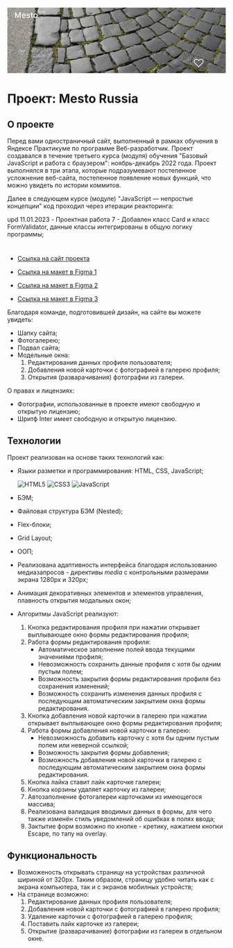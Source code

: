 ![Проект: Путешествие по России](./images/readme.png)
# Проект: Mesto Russia

## О проекте
Перед вами одностраничный сайт, выполненный в рамках обучения в Яндексе Практикуме
по программе Веб-разработчик.
Проект создавался в течение третьего курса (модуля) обучения "Базовый JavaScript и работа с браузером": ноябрь-декабрь 2022 года.
Проект выполнялся в три этапа, которые подразумевают постепенное усложнение веб-сайта, постепенное появление новых функций, что можно увидеть по истории коммитов.

Далее в следующем курсе (модуле) "JavaScript — непростые концепции" код проходил через итерации реакторинга:

  upd 11.01.2023 - Проектная работа 7 - Добавлен класс Card и класс FormValidator, данные классы интегрированы в общую логику программы;

#

* [Ссылка на сайт проекта](https://eliseye.github.io/mesto/index.html)

* [Ссылка на макет в Figma 1](https://www.figma.com/file/2cn9N9jSkmxD84oJik7xL7/JavaScript.-Sprint-4?node-id=0%3A1)

* [Ссылка на макет в Figma 2](https://www.figma.com/file/bjyvbKKJN2naO0ucURl2Z0/JavaScript.-Sprint-5?node-id=0%3A1)

* [Ссылка на макет в Figma 3](https://www.figma.com/file/kRVLKwYG3d1HGLvh7JFWRT/JavaScript.-Sprint-6?node-id=0%3A1)

Благодаря команде, подготовившей дизайн, на сайте вы можете увидеть:

* Шапку сайта;
* Фотогалерею;
* Подвал сайта;
* Модельные окна:
    1) Редактирования данных профиля пользователя;
    2) Добавления новой карточки с фотографией в галерею профиля;
    3) Открытия (разварачивания) фотографии из галереи.

О правах и лицензиях:

* Фотографии, использованные в проекте имеют свободную и открытую лицензию;
* Шритф Inter имеет свободную и открытую лицензию.

## Технологии

Проект реализован на основе таких технологий как:

* Языки разметки и программирования: HTML, CSS, JavaScript;

  ![HTML5](https://img.shields.io/badge/html5-%23E34F26.svg?style=for-the-badge&logo=html5&logoColor=white) ![CSS3](https://img.shields.io/badge/css3-%231572B6.svg?style=for-the-badge&logo=css3&logoColor=white) ![JavaScript](https://img.shields.io/badge/javascript-%23323330.svg?style=for-the-badge&logo=javascript&logoColor=%23F7DF1E)
* БЭМ;
* Файловая структура БЭМ (Nested);
* Flex-блоки;
* Grid Layout;
* ООП;
* Реализована адаптивность интерфейса благодаря использованию медиазапросов - директивы *media*
  с контрольными размерами экрана 1280px и 320px;
* Анимация декоративных элементов и элементов управления, плавность открытия модальных окон;
* Алгоритмы JavaScript реализуют:

  1) Кнопка редактирования профиля при нажатии открывает выплывающее окно формы редактирования профиля;
  2) Работа формы редактирования профиля:
      * Автоматическое заполнение полей ввода текущими значениями профиля;
      * Невозможность сохранить данные профиля с хотя бы одним пустым полем;
      * Возможность закрытия формы редактирования профиля без сохранения изменений;
      * Возможность сохранить изменения данных профиля с последующим автоматическим закрытием окна формы редактирования.
  3) Кнопка добавления новой карточки в галерею при нажатии открывает выплывающее окно формы редактирования профиля;
  4) Работа формы добавления новой карточки в галерею:
      * Невозможность добавить карточку с хотя бы одним пустым полем или неверной ссылкой;
      * Возможность закрытия формы добавления;
      * Возможность добавления новой карточки в галерею с последующим автоматическим закрытием окна формы редактирования.
  5) Кнопка лайка ставит лайк карточке галереи;
  6) Кнопка корзины удаляет карточку из галереи;
  7) Автозаполнение фотогалереи карточками из имеющегося массива;
  8) Реализована валидация вводимых данных в формы, для чего также изменён стиль уведомлений об ошибках в полях ввода;
  9) Зактытие форм возможно по кнопке - кретику, нажатием кнопки Escape, по тапу на overlay.

## Функциональность

* Возможеность открывать страницу на устройствах различной шириной от 320px.
  Таким образом, страницу удобно читать как с экрана компьютера, так и с экранов мобилных устройств;
* На странице возможно:
    1) Редактирование данных профиля пользователя;
    2) Добавления новой карточки с фотографией в галерею профиля;
    3) Удаление карточки с фотографией в галерею профиля;
    4) Поставить лайк карточке из галереи;
    5) Открытие (разварачивание) фотографии из галереи в отдельном окне.



